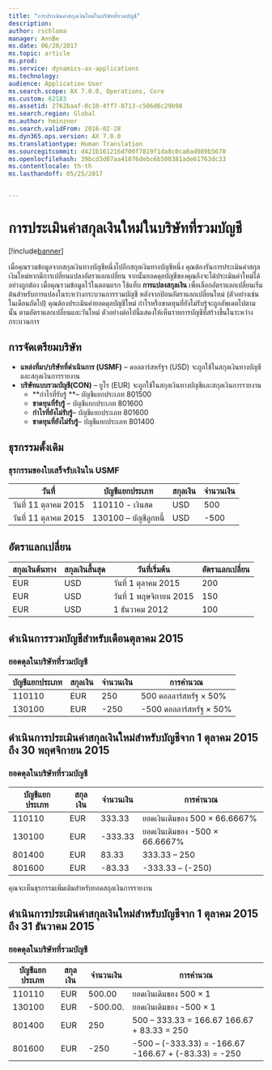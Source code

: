 ```yaml
---
title: "การประเมินค่าสกุลเงินใหม่ในบริษัทที่รวมบัญชี"
description: 
author: rschloma
manager: AnnBe
ms.date: 06/20/2017
ms.topic: article
ms.prod: 
ms.service: dynamics-ax-applications
ms.technology: 
audience: Application User
ms.search.scope: AX 7.0.0, Operations, Core
ms.custom: 62183
ms.assetid: 2762baaf-0c10-4ff7-8713-c506d6c29b98
ms.search.region: Global
ms.author: hminzner
ms.search.validFrom: 2016-02-28
ms.dyn365.ops.version: AX 7.0.0
ms.translationtype: Human Translation
ms.sourcegitcommit: d421b161216d700f7819f1da8c0ca8ad089b5670
ms.openlocfilehash: 39bcd3d07aa41076debc6b500381ade61763dc33
ms.contentlocale: th-th
ms.lasthandoff: 05/25/2017


---
```


# <a name="currency-revaluation-in-a-consolidation-company"></a>การประเมินค่าสกุลเงินใหม่ในบริษัทที่รวมบัญชี

[!include[banner](../includes/banner.md)]




เมื่อคุณรวมข้อมูลจากสกุลเงินทางบัญชีหนึ่งไปอีกสกุลเงินทางบัญชีหนึ่ง คุณต้องรันการประเมินค่าสกุลเงินใหม่หากมีการเปลี่ยนแปลงอัตราแลกเปลี่ยน จากนั้นยอดดุลบัญชีของคุณถึงจะได้ประเมินค่าใหม่ได้อย่างถูกต้อง เมื่อคุณรวมข้อมูลไว้ในตอนแรก ใช้แท็บ **การแปลงสกุลเงิน** เพื่อเลือกอัตราแลกเปลี่ยนเริ่มต้นสำหรับการแปลงในระหว่างกระบวนการรวมบัญชี หลังจากป้อนอัตราแลกเปลี่ยนใหม่ (ตัวอย่างเช่น ในเดือนถัดไป) คุณต้องประเมินค่ายอดดุลบัญชีใหม่ กำไรหรือขาดทุนที่ยังไม่รับรู้จะถูกอัพเดตไปตามนั้น ตามอัตราแลกเปลี่ยนและวันใหม่ ตัวอย่างต่อไปนี้แสดงให้เห็นรายการบัญชีที่สร้างขึ้นในระหว่างกระบวนการ

## <a name="company-setup"></a>การจัดเตรียมบริษัท
-   **แหล่งที่มา/บริษัทที่ดำเนินการ (USMF)** – ดอลลาร์สหรัฐฯ (USD) จะถูกใช้ในสกุลเงินทางบัญชีและสกุลเงินการรายงาน
-   **บริษัทแบบรวมบัญชี(CON)** – ยูโร (EUR) จะถูกใช้ในสกุลเงินทางบัญชีและสกุลเงินการรายงาน
    -   **กำไรที่รับรู้ **– บัญชีแยกประเภท 801500
    -   **ขาดทุนที่รับรู้** – บัญชีแยกประเภท 801600
    -   **กำไรที่ยังไม่รับรู้**– บัญชีแยกประเภท 801600
    -   **ขาดทุนที่ยังไม่รับรู้**– บัญชีแยกประเภท 801400

## <a name="original-transactions"></a>ธุรกรรมดั้งเดิม
### <a name="cash-receipt-transactions-in-usmf"></a>ธุรกรรมของใบเสร็จรับเงินใน USMF

| วันที่       | บัญชีแยกประเภท               | สกุลเงิน | จำนวนเงิน |
|------------|------------------------------|----------|--------|
| วันที่ 11 ตุลาคม 2015 | 110110 - เงินสด                | USD      | 500    |
| วันที่ 11 ตุลาคม 2015 | 130100 – บัญชีลูกหนี้ | USD      | -500   |

## <a name="exchange-rates"></a>อัตราแลกเปลี่ยน
| สกุลเงินต้นทาง | สกุลเงินสิ้นสุด | วันที่เริ่มต้น | อัตราแลกเปลี่ยน |
|---------------|-------------|------------|---------------|
| EUR           | USD         | วันที่ 1 ตุลาคม 2015  | 200           |
| EUR           | USD         | วันที่ 1 พฤษจิกายน 2015  | 150           |
| EUR           | USD         | 1 ธันวาคม 2012  | 100           |

## <a name="perform-the-consolidation-for-october-2015"></a>ดำเนินการรวมบัญชีสำหรับเดือนตุลาคม 2015 
### <a name="balances-in-the-consolidation-company"></a>ยอดดุลในบริษัทที่รวมบัญชี

| บัญชีแยกประเภท | สกุลเงิน | จำนวนเงิน | การคำนวณ    |
|----------------|----------|--------|----------------|
| 110110         | EUR      | 250    | 500 ดอลลาร์สหรัฐ × 50%  |
| 130100         | EUR      | -250   | -500 ดอลลาร์สหรัฐ × 50% |

## <a name="perform-currency-revaluation-for-the-accounts-from-october-1-2015-through-november-30-2015"></a>ดำเนินการประเมินค่าสกุลเงินใหม่สำหรับบัญชีจาก 1 ตุลาคม 2015 ถึง 30 พฤศจิกายน 2015
### <a name="balances-in-the-consolidation-company"></a>ยอดดุลในบริษัทที่รวมบัญชี

| บัญชีแยกประเภท | สกุลเงิน | จำนวนเงิน  | การคำนวณ                        |
|----------------|----------|---------|------------------------------------|
| 110110         | EUR      | 333.33  | ยอดเงินเดิมของ 500 × 66.6667%  |
| 130100         | EUR      | -333.33 | ยอดเงินเดิมของ -500 × 66.6667% |
| 801400         | EUR      | 83.33   | 333.33 – 250                       |
| 801600         | EUR      | -83.33  | -333.33 – (-250)                   |

คุณจะเห็นธุรกรรมเพิ่มเติมสำหรับยอดสกุลเงินการรายงาน

## <a name="perform-currency-revaluation-for-the-accounts-from-october-1-2015-through-december-31-2015"></a>ดำเนินการประเมินค่าสกุลเงินใหม่สำหรับบัญชีจาก 1 ตุลาคม 2015 ถึง 31 ธันวาคม 2015
### <a name="balances-in-the-consolidation-company"></a>ยอดดุลในบริษัทที่รวมบัญชี

| บัญชีแยกประเภท | สกุลเงิน | จำนวนเงิน  | การคำนวณ                                          |
|----------------|----------|---------|------------------------------------------------------|
| 110110         | EUR      | 500.00  | ยอดเงินเดิมของ 500 × 1                           |
| 130100         | EUR      | -500.00. | ยอดเงินเดิมของ -500 × 1                          |
| 801400         | EUR      | 250     | 500 – 333.33 = 166.67 166.67 + 83.33 = 250           |
| 801600         | EUR      | -250    | -500 – (-333.33) = -166.67 -166.67 + (-83.33) = -250 |






